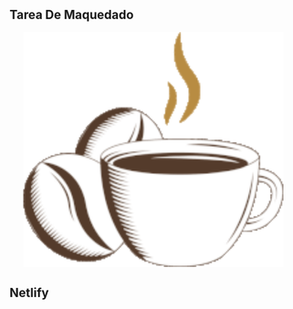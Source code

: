 ## Tarea De Maquedado 
<p align="center">
	<a href="/">
		<img src="/img/coffee.gif" width="456" alt="gitmoji">
	</a>
</p>

 ## Netlify

 ##